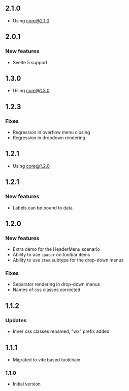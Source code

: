 ## 2.1.0

-   Using core@2.1.0

## 2.0.1

### New features

-   Svelte 5 support

## 1.3.0

-   Using core@1.3.0

## 1.2.3

### Fixes

-   Regression in overflow menu closing
-   Regression in dropdown rendering

## 1.2.1

-   Using core@1.2.0

## 1.2.1

### New features

-   Labels can be bound to data

## 1.2.0

### New features

-   Extra demo for the HeaderMenu scenario
-   Ability to use `spacer` on toolbar items
-   Ability to use `item` subtype for the drop-down menus

### Fixes

-   Separator rendering in drop-down menus
-   Names of css classes corrected

## 1.1.2

### Updates

-   Inner css classes renamed, "wx" prefix added

## 1.1.1

-   Migrated to vite based toolchain

### 1.1.0

-   Initial version
